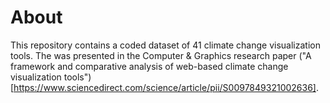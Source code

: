 # About

This repository contains a coded dataset of 41 climate change visualization tools. The was presented in the Computer & Graphics research paper ("A framework and comparative analysis of web-based climate change visualization tools")[https://www.sciencedirect.com/science/article/pii/S0097849321002636].
